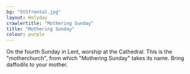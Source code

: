 ```yaml
---
bg: "StSfrontal.jpg"
layout: Holyday
crawlertitle: "Mothering Sunday"
title: "Mothering Sunday"
colour: purple
---
```

On the fourth Sunday in Lent, worship at
				the Cathedral. This is the "motherchurch", from which
				"Mothering Sunday" takes its name. Bring daffodils to
				your mother. 
